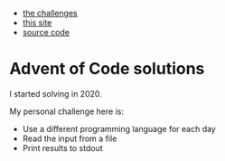 * [the challenges](https://adventofcode.com)
* [this site](https://booniepepper.github.io/adventofcode-solutions/)
* [source code](https://github.com/booniepepper/adventofcode-solutions/tree/main/_posts)

# Advent of Code solutions

I started solving in 2020.

My personal challenge here is:

* Use a different programming language for each day
* Read the input from a file
* Print results to stdout

